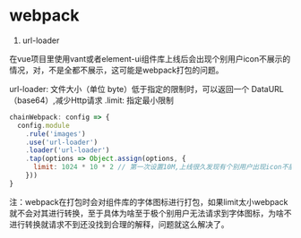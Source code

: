 # webpack

1. url-loader 

在vue项目里使用vant或者element-ui组件库上线后会出现个别用户icon不展示的情况，对，不是全都不展示，这可能是webpack打包的问题。

url-loader: 文件大小（单位 byte）低于指定的限制时，可以返回一个 DataURL（base64）,减少Http请求
.limit: 指定最小限制

```js
chainWebpack: config => {
  config.module
    .rule('images')
    .use('url-loader')
    .loader('url-loader')
    .tap(options => Object.assign(options, {
      limit: 1024 * 10 * 2 // 第一次设置10M,上线很久发现有个别用户出现icon不展示，*2处理后正常展示
    }))
}
```

注：webpack在打包时会对组件库的字体图标进行打包，如果limit太小webpack就不会对其进行转换，至于具体为啥至于极个别用户无法请求到字体图标，为啥不进行转换就请求不到还没找到合理的解释，问题就这么解决了。